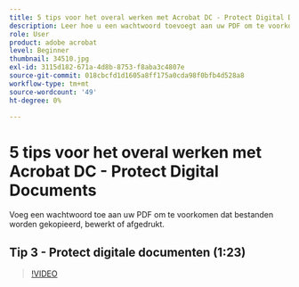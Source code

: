 ```yaml
---
title: 5 tips voor het overal werken met Acrobat DC - Protect Digital Documents
description: Leer hoe u een wachtwoord toevoegt aan uw PDF om te voorkomen dat u documenten kopieert, bewerkt of afdrukt
role: User
product: adobe acrobat
level: Beginner
thumbnail: 34510.jpg
exl-id: 3115d182-671a-4d8b-8753-f8aba3c4807e
source-git-commit: 018cbcfd1d1605a8ff175a0cda98f0bfb4d528a8
workflow-type: tm+mt
source-wordcount: '49'
ht-degree: 0%

---
```


# 5 tips voor het overal werken met Acrobat DC - Protect Digital Documents

Voeg een wachtwoord toe aan uw PDF om te voorkomen dat bestanden worden gekopieerd, bewerkt of afgedrukt.

## Tip 3 - Protect digitale documenten (1:23)

>[!VIDEO](https://video.tv.adobe.com/v/34510)
